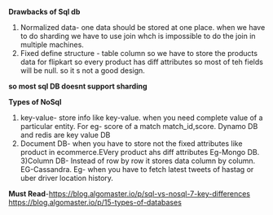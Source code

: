 **Drawbacks of Sql db**
1) Normalized data- one data should be stored at one place. when we have to do sharding we have to use join whch is impossible 
 to do the join in multiple machines.
2) Fixed define structure - table column so we have to store the products data for flipkart so every product has diff attributes
   so most of teh fields will be null. so it s not a good design.

**so most sql DB doesnt support sharding**

**Types of NoSql**
1) key-value- store info like key-value. when you need complete value of a particular entity.
   For eg- score of a match
   match_id,score. Dynamo DB and redis are key value DB
2) Document DB- when you have to store not the fixed attributes like product in  ecommerce.EVery product ahs diff attributes
   Eg-Mongo DB.
3)Column DB- Instead of row by row it stores data column by column. EG-Cassandra.
Eg- when you have to fetch latest tweets of hastag or uber driver location history.


**Must Read**-https://blog.algomaster.io/p/sql-vs-nosql-7-key-differences
https://blog.algomaster.io/p/15-types-of-databases
